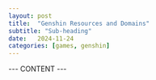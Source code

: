 ```yaml
---
layout: post
title:  "Genshin Resources and Domains"
subtitle: "Sub-heading"
date:   2024-11-24
categories: [games, genshin]
---
```


--- CONTENT ---